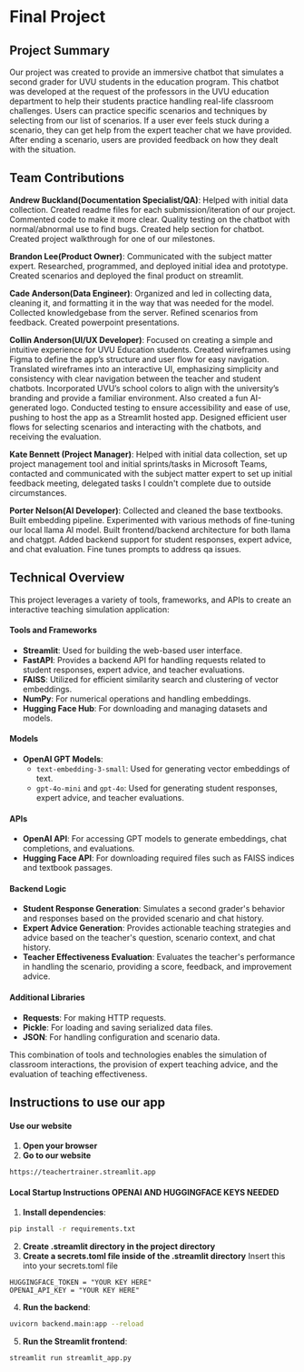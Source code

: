 # Final Project
## Project Summary
Our project was created to provide an immersive chatbot that simulates a second grader for UVU students in the education program. This chatbot was developed at the request of the professors in the UVU education department to help their students practice handling real-life classroom challenges. Users can practice specific scenarios and techniques by selecting from our list of scenarios. If a user ever feels stuck during a scenario, they can get help from the expert teacher chat we have provided. After ending a scenario, users are provided feedback on how they dealt with the situation.

## Team Contributions
**Andrew Buckland(Documentation Specialist/QA)**: Helped with initial data collection. Created readme files for each submission/iteration of our project. Commented code to make it more clear. Quality testing on the chatbot with normal/abnormal use to find bugs. Created help section for chatbot. Created project walkthrough for one of our milestones.  

**Brandon Lee(Product Owner)**: Communicated with the subject matter expert. Researched, programmed, and deployed initial idea and prototype. Created scenarios and deployed the final product on streamlit.  

**Cade Anderson(Data Engineer)**: Organized and led in collecting data, cleaning it, and formatting it in the way that was needed for the model. Collected knowledgebase from the server. Refined scenarios from feedback. Created powerpoint presentations.  

**Collin Anderson(UI/UX Developer)**: Focused on creating a simple and intuitive experience for UVU Education students. Created wireframes using Figma to define the app’s structure and user flow for easy navigation. Translated wireframes into an interactive UI, emphasizing simplicity and consistency with clear navigation between the teacher and student chatbots. Incorporated UVU’s school colors to align with the university’s branding and provide a familiar environment. Also created a fun AI-generated logo. Conducted testing to ensure accessibility and ease of use, pushing to host the app as a Streamlit hosted app. Designed efficient user flows for selecting scenarios and interacting with the chatbots, and receiving the evaluation.  

**Kate Bennett (Project Manager)**: Helped with initial data collection, set up project management tool and initial sprints/tasks in Microsoft Teams, contacted and communicated with the subject matter expert to set up initial feedback meeting, delegated tasks I couldn't complete due to outside circumstances.  

**Porter Nelson(AI Developer)**: Collected and cleaned the base textbooks.
Built embedding pipeline. Experimented with various methods of fine-tuning our local llama AI model. Built frontend/backend architecture for both llama and chatgpt. Added backend support for student responses, expert advice, and chat evaluation. Fine tunes prompts to address qa issues.  

## Technical Overview

This project leverages a variety of tools, frameworks, and APIs to create an interactive teaching simulation application:

#### Tools and Frameworks
- **Streamlit**: Used for building the web-based user interface.
- **FastAPI**: Provides a backend API for handling requests related to student responses, expert advice, and teacher evaluations.
- **FAISS**: Utilized for efficient similarity search and clustering of vector embeddings.
- **NumPy**: For numerical operations and handling embeddings.
- **Hugging Face Hub**: For downloading and managing datasets and models.

#### Models
- **OpenAI GPT Models**: 
  - `text-embedding-3-small`: Used for generating vector embeddings of text.
  - `gpt-4o-mini` and `gpt-4o`: Used for generating student responses, expert advice, and teacher evaluations.

#### APIs
- **OpenAI API**: For accessing GPT models to generate embeddings, chat completions, and evaluations.
- **Hugging Face API**: For downloading required files such as FAISS indices and textbook passages.

#### Backend Logic
- **Student Response Generation**: Simulates a second grader's behavior and responses based on the provided scenario and chat history.
- **Expert Advice Generation**: Provides actionable teaching strategies and advice based on the teacher's question, scenario context, and chat history.
- **Teacher Effectiveness Evaluation**: Evaluates the teacher's performance in handling the scenario, providing a score, feedback, and improvement advice.

#### Additional Libraries
- **Requests**: For making HTTP requests.
- **Pickle**: For loading and saving serialized data files.
- **JSON**: For handling configuration and scenario data.

This combination of tools and technologies enables the simulation of classroom interactions, the provision of expert teaching advice, and the evaluation of teaching effectiveness.

## Instructions to use our app
#### Use our website
1. **Open your browser**
2. **Go to our website**
```
https://teachertrainer.streamlit.app
```

#### Local Startup Instructions **OPENAI AND HUGGINGFACE KEYS NEEDED**
1. **Install dependencies**:
```bash
pip install -r requirements.txt
```
2. **Create .streamlit directory in the project directory**
3. **Create a secrets.toml file inside of the .streamlit directory** Insert this into your secrets.toml file
```
HUGGINGFACE_TOKEN = "YOUR KEY HERE"
OPENAI_API_KEY = "YOUR KEY HERE"
```
4. **Run the backend**:
```bash
uvicorn backend.main:app --reload
```

5. **Run the Streamlit frontend**:
```bash
streamlit run streamlit_app.py
```